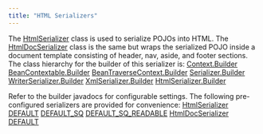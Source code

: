 ```yaml
---
title: "HTML Serializers"
---
```


The [HtmlSerializer](../apidocs/org/apache/juneau/html/HtmlSerializer.html) class is used to serialize POJOs into HTML.
The [HtmlDocSerializer](../apidocs/org/apache/juneau/html/HtmlDocSerializer.html) class is the same but wraps the serialized POJO inside a document template consisting of header, nav, aside, and footer sections.
The class hierarchy for the builder of this serializer is:
<tree>
<node-0><java-abstract-class>[Context.Builder](../apidocs/org/apache/juneau/Context/Builder.html)</java-abstract-class></node-0>
<node-1><java-abstract-class>[BeanContextable.Builder](../apidocs/org/apache/juneau/BeanContextable/Builder.html)</java-abstract-class></node-1>
<node-2><java-abstract-class>[BeanTraverseContext.Builder](../apidocs/org/apache/juneau/BeanTraverseContext/Builder.html)</java-abstract-class></node-2>
<node-3><java-abstract-class>[Serializer.Builder](../apidocs/org/apache/juneau/serializer/Serializer/Builder.html)</java-abstract-class></node-3>
<node-4><java-abstract-class>[WriterSerializer.Builder](../apidocs/org/apache/juneau/serializer/WriterSerializer/Builder.html)</java-abstract-class></node-4>
<node-5><java-class>[XmlSerializer.Builder](../apidocs/org/apache/juneau/xml/XmlSerializer/Builder.html)</java-class></node-5>
<node-6><java-class>[HtmlSerializer.Builder](../apidocs/org/apache/juneau/html/HtmlSerializer/Builder.html)</java-class></node-6>
</tree>

Refer to the builder javadocs for configurable settings.
The following pre-configured serializers are provided for convenience:
<tree>
<node-0><java-class>[HtmlSerializer](../apidocs/org/apache/juneau/html/HtmlSerializer.html)</java-class></node-0>
<node-1><javac-field>[DEFAULT](../apidocs/org/apache/juneau/html/HtmlSerializer.html#DEFAULT)</javac-field></node-1>
<node-1><javac-field>[DEFAULT_SQ](../apidocs/org/apache/juneau/html/HtmlSerializer.html#DEFAULT_SQ)</javac-field></node-1>
<node-1><javac-field>[DEFAULT_SQ_READABLE](../apidocs/org/apache/juneau/html/HtmlSerializer.html#DEFAULT_SQ_READABLE)</javac-field></node-1>
<node-0><java-class>[HtmlDocSerializer](../apidocs/org/apache/juneau/html/HtmlDocSerializer.html)</java-class></node-0>
<node-1><javac-field>[DEFAULT](../apidocs/org/apache/juneau/html/HtmlDocSerializer.html#DEFAULT)</javac-field></node-1>
</tree>
